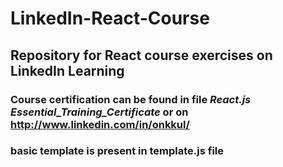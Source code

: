 # LinkedIn-React-Course </br>

## Repository for React course exercises on LinkedIn Learning </br>

### Course certification can be found in file <i>React.js Essential_Training_Certificate</i> or on http://www.linkedin.com/in/onkkul/ 

### basic template is present in template.js file